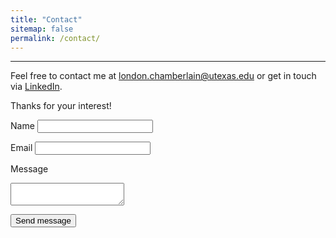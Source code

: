 ```yaml
---
title: "Contact"
sitemap: false
permalink: /contact/
---
```

------
Feel free to contact me at <london.chamberlain@utexas.edu> or get in touch via [LinkedIn](https://www.linkedin.com/in/londonchamberlain). 

Thanks for your interest!

<form accept-charset="UTF-8" action="{your-unique-url}" method="POST">
  <label for="name">Name</label>
  <input type="text" id="name" name="name" required>

  <label for="email">Email</label>
  <input type="email" id="email" name="email" required>

  <label for="message">Message</label>
  <textarea name="message"></textarea>

  <button type="submit">Send message</button>
</form>
